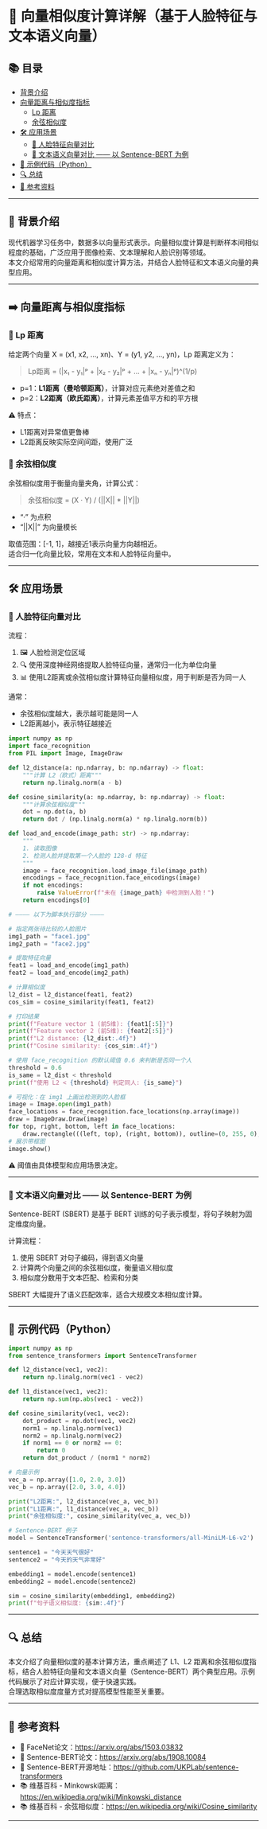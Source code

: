 # 🚀 向量相似度计算详解（基于人脸特征与文本语义向量）

## 📚 目录

- [背景介绍](#背景介绍)
- [向量距离与相似度指标](#向量距离与相似度指标)
  - [Lp 距离](#lp-距离)
  - [余弦相似度](#余弦相似度)
- [🛠 应用场景](#应用场景)
  - [👤 人脸特征向量对比](#人脸特征向量对比)
  - [💬 文本语义向量对比 —— 以 Sentence-BERT 为例](#文本语义向量对比-以-sentence-bert-为例)
- [📖 示例代码（Python）](#示例代码python)
- [🔍 总结](#总结)
- [📑 参考资料](#参考资料)

---

## 🔎 背景介绍

现代机器学习任务中，数据多以向量形式表示。向量相似度计算是判断样本间相似程度的基础，广泛应用于图像检索、文本理解和人脸识别等领域。  
本文介绍常用的向量距离和相似度计算方法，并结合人脸特征和文本语义向量的典型应用。

---

## ➡️ 向量距离与相似度指标

### 🔢 Lp 距离

给定两个向量 X = (x1, x2, ..., xn)、Y = (y1, y2, ..., yn)，Lp 距离定义为：

> Lp距离 = (|x₁ - y₁|ᵖ + |x₂ - y₂|ᵖ + ... + |xₙ - yₙ|ᵖ)^(1/p)

- p=1：**L1距离（曼哈顿距离）**，计算对应元素绝对差值之和
- p=2：**L2距离（欧氏距离）**，计算元素差值平方和的平方根

⚠️ 特点：  
- L1距离对异常值更鲁棒  
- L2距离反映实际空间间距，使用广泛  

### 📐 余弦相似度

余弦相似度用于衡量向量夹角，计算公式：

> 余弦相似度 = (X · Y) / (||X|| * ||Y||)

- “·” 为点积  
- “||X||” 为向量模长  

取值范围：[-1, 1]，越接近1表示向量方向越相近。  
适合归一化向量比较，常用在文本和人脸特征向量中。

---

## 🛠 应用场景

### 👤 人脸特征向量对比

流程：

1. 🖼️ 人脸检测定位区域  
2. 🔍 使用深度神经网络提取人脸特征向量，通常归一化为单位向量  
3. 📊 使用L2距离或余弦相似度计算特征向量相似度，用于判断是否为同一人  

通常：

- 余弦相似度越大，表示越可能是同一人  
- L2距离越小，表示特征越接近  

```python
import numpy as np
import face_recognition
from PIL import Image, ImageDraw

def l2_distance(a: np.ndarray, b: np.ndarray) -> float:
    """计算 L2（欧式）距离"""
    return np.linalg.norm(a - b)

def cosine_similarity(a: np.ndarray, b: np.ndarray) -> float:
    """计算余弦相似度"""
    dot = np.dot(a, b)
    return dot / (np.linalg.norm(a) * np.linalg.norm(b))

def load_and_encode(image_path: str) -> np.ndarray:
    """
    1. 读取图像
    2. 检测人脸并提取第一个人脸的 128-d 特征
    """
    image = face_recognition.load_image_file(image_path)
    encodings = face_recognition.face_encodings(image)
    if not encodings:
        raise ValueError(f"未在 {image_path} 中检测到人脸！")
    return encodings[0]

# ———— 以下为脚本执行部分 ————

# 指定两张待比较的人脸图片
img1_path = "face1.jpg"
img2_path = "face2.jpg"

# 提取特征向量
feat1 = load_and_encode(img1_path)
feat2 = load_and_encode(img2_path)

# 计算相似度
l2_dist = l2_distance(feat1, feat2)
cos_sim = cosine_similarity(feat1, feat2)

# 打印结果
print(f"Feature vector 1 (前5维): {feat1[:5]}")
print(f"Feature vector 2 (前5维): {feat2[:5]}")
print(f"L2 distance: {l2_dist:.4f}")
print(f"Cosine similarity: {cos_sim:.4f}")

# 使用 face_recognition 的默认阈值 0.6 来判断是否同一个人
threshold = 0.6
is_same = l2_dist < threshold
print(f"使用 L2 < {threshold} 判定同人: {is_same}")

# 可视化：在 img1 上画出检测到的人脸框
image = Image.open(img1_path)
face_locations = face_recognition.face_locations(np.array(image))
draw = ImageDraw.Draw(image)
for top, right, bottom, left in face_locations:
    draw.rectangle(((left, top), (right, bottom)), outline=(0, 255, 0), width=2)
# 展示带框图
image.show()
```

⚠️ 阈值由具体模型和应用场景决定。

---

### 💬 文本语义向量对比 —— 以 Sentence-BERT 为例

Sentence-BERT (SBERT) 是基于 BERT 训练的句子表示模型，将句子映射为固定维度向量。

计算流程：

1. 使用 SBERT 对句子编码，得到语义向量  
2. 计算两个向量之间的余弦相似度，衡量语义相似度  
3. 相似度分数用于文本匹配、检索和分类  

SBERT 大幅提升了语义匹配效率，适合大规模文本相似度计算。

---

## 📖 示例代码（Python）

```python
import numpy as np
from sentence_transformers import SentenceTransformer

def l2_distance(vec1, vec2):
    return np.linalg.norm(vec1 - vec2)

def l1_distance(vec1, vec2):
    return np.sum(np.abs(vec1 - vec2))

def cosine_similarity(vec1, vec2):
    dot_product = np.dot(vec1, vec2)
    norm1 = np.linalg.norm(vec1)
    norm2 = np.linalg.norm(vec2)
    if norm1 == 0 or norm2 == 0:
        return 0
    return dot_product / (norm1 * norm2)

# 向量示例
vec_a = np.array([1.0, 2.0, 3.0])
vec_b = np.array([2.0, 3.0, 4.0])

print("L2距离:", l2_distance(vec_a, vec_b))
print("L1距离:", l1_distance(vec_a, vec_b))
print("余弦相似度:", cosine_similarity(vec_a, vec_b))

# Sentence-BERT 例子
model = SentenceTransformer('sentence-transformers/all-MiniLM-L6-v2')

sentence1 = "今天天气很好"
sentence2 = "今天的天气非常好"

embedding1 = model.encode(sentence1)
embedding2 = model.encode(sentence2)

sim = cosine_similarity(embedding1, embedding2)
print(f"句子语义相似度: {sim:.4f}")
```

---

## 🔍 总结

本文介绍了向量相似度的基本计算方法，重点阐述了 L1、L2 距离和余弦相似度指标，结合人脸特征向量和文本语义向量（Sentence-BERT）两个典型应用。示例代码展示了对应计算实现，便于快速实践。  
合理选取相似度度量方式对提高模型性能至关重要。

---

## 📑 参考资料

- 📄 FaceNet论文：https://arxiv.org/abs/1503.03832  
- 📄 Sentence-BERT论文：https://arxiv.org/abs/1908.10084  
- 🧰 Sentence-BERT开源地址：https://github.com/UKPLab/sentence-transformers  
- 📚 维基百科 - Minkowski距离：https://en.wikipedia.org/wiki/Minkowski_distance  
- 📚 维基百科 - 余弦相似度：https://en.wikipedia.org/wiki/Cosine_similarity

---
